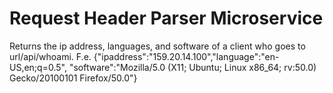 # Request Header Parser Microservice

Returns the ip address, languages, and software of a client who goes to url/api/whoami. F.e. 
{"ipaddress":"159.20.14.100","language":"en-US,en;q=0.5",
"software":"Mozilla/5.0 (X11; Ubuntu; Linux x86_64; rv:50.0) Gecko/20100101 Firefox/50.0"}